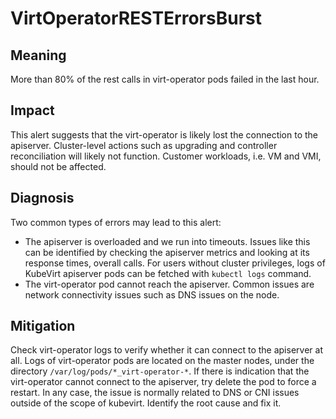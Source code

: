 # VirtOperatorRESTErrorsBurst 

## Meaning

More than 80% of the rest calls in virt-operator pods failed in the last hour. 

## Impact

This alert suggests that the virt-operator is likely lost the connection to the apiserver. Cluster-level actions such as upgrading and controller reconciliation will likely not function. Customer workloads, i.e. VM and VMI, should not be affected.

## Diagnosis

Two common types of errors may lead to this alert:
- The apiserver is overloaded and we run into timeouts. Issues like this can be identified by checking the apiserver metrics and looking at its response times, overall calls. For users without cluster privileges, logs of KubeVirt apiserver pods can be fetched with `kubectl logs` command.
- The virt-operator pod cannot reach the apiserver. Common issues are network connectivity issues such as DNS issues on the node.

## Mitigation

Check virt-operator logs to verify whether it can connect to the apiserver at all. Logs of virt-operator pods are located on the master nodes, under the directory `/var/log/pods/*_virt-operator-*`. If there is indication that the virt-operator cannot connect to the apiserver, try delete the pod to force a restart. 
In any case, the issue is normally related to DNS or CNI issues outside of the scope of kubevirt. Identify the root cause and fix it.

